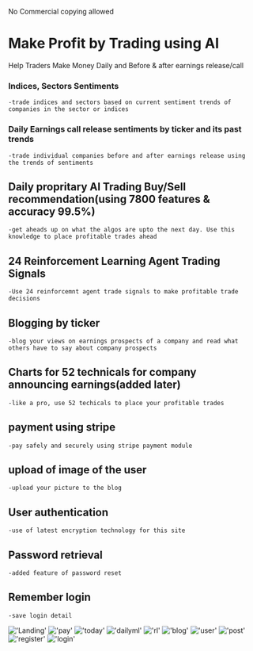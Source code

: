 No Commercial copying allowed

# Make Profit by Trading using AI
Help Traders Make Money Daily and Before & after earnings release/call

### Indices, Sectors Sentiments
    -trade indices and sectors based on current sentiment trends of companies in the sector or indices
### Daily Earnings call release sentiments by ticker and its past trends
    -trade individual companies before and after earnings release using the trends of sentiments
## Daily propritary AI Trading Buy/Sell recommendation(using 7800 features & accuracy 99.5%)
    -get aheads up on what the algos are upto the next day. Use this knowledge to place profitable trades ahead
## 24 Reinforcement Learning Agent Trading Signals
    -Use 24 reinforcemnt agent trade signals to make profitable trade decisions
## Blogging by ticker
    -blog your views on earnings prospects of a company and read what others have to say about company prospects
## Charts for 52 technicals for company announcing earnings(added later)
    -like a pro, use 52 techicals to place your profitable trades
## payment using stripe
    -pay safely and securely using stripe payment module
## upload of image of the user
    -upload your picture to the blog
## User authentication
    -use of latest encryption technology for this site
## Password retrieval
    -added feature of password reset
## Remember login 
    -save login detail


!['Landing'](screen/landing.png)
!['pay'](screen/pay.png)
!['today'](screen/today.png)
!['dailyml'](screen/dailyml.png)
!['rl'](screen/rl.png)
!['blog'](screen/blog.png)
!['user'](screen/user.png)
!['post'](screen/post.png)
!['register'](screen/register.png)
!['login'](screen/login.png)




